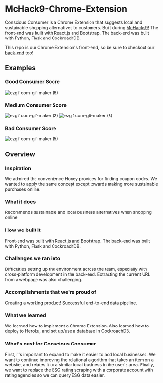 # McHack9-Chrome-Extension
Conscious Consumer is a Chrome Extension that suggests local and sustainable shopping alternatives to customers. Built during [McHacks9!](https://devpost.com/software/conscious-consumer-l6a2sd) The front-end was built with React.js and Bootstrap. The back-end was built with Python, Flask and CockroachDB.

This repo is our Chrome Extension's front-end, so be sure to checkout our [back-end](https://github.com/arikaufman/mchacks22backend) too!


## Examples
### Good Consumer Score
![ezgif com-gif-maker (6)](https://user-images.githubusercontent.com/63019625/150677374-bd62c9b4-2386-4e75-9cc8-ded789c64bc6.gif)

### Medium Consumer Score
![ezgif com-gif-maker (2)](https://user-images.githubusercontent.com/63019625/150677043-d6fd05c6-4aec-4503-8ec5-866f04eafe4e.gif)
![ezgif com-gif-maker (3)](https://user-images.githubusercontent.com/63019625/150677170-1dc95e47-f490-4411-86c5-04c48dc01177.gif)

### Bad Consumer Score
![ezgif com-gif-maker (5)](https://user-images.githubusercontent.com/63019625/150677324-d2299570-c746-47ee-b7ad-c7f5afa68518.gif)

## Overview

### Inspiration
We admired the convenience Honey provides for finding coupon codes. We wanted to apply the same concept except towards making more sustainable purchases online.

### What it does 
Recommends sustainable and local business alternatives when shopping online.

### How we built it
Front-end was built with React.js and Bootstrap. The back-end was built with Python, Flask and CockroachDB. 

### Challenges we ran into
Difficulties setting up the environment across the team, especially with cross-platform development in the back-end. Extracting the current URL from a webpage was also challenging.

### Accomplishments that we're proud of
Creating a working product!
Successful end-to-end data pipeline.

### What we learned
We learned how to implement a Chrome Extension. Also learned how to deploy to Heroku, and set up/use a database in CockroachDB. 

### What's next for Conscious Consumer
First, it's important to expand to make it easier to add local businesses. We want to continue improving the relational algorithm that takes an item on a website, and relates it to a similar local business in the user's area. Finally, we want to replace the ESG rating scraping with a corporate account with rating agencies so we can query ESG data easier.
